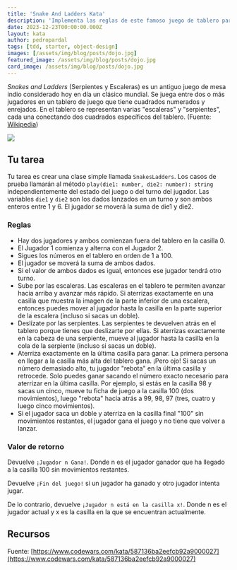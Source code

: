 ```yaml
---
title: 'Snake And Ladders Kata'
description: 'Implementa las reglas de este famoso juego de tablero para practicar Test-driven development y diseño orientado a objetos.'
date: 2023-12-23T00:00:00.000Z
layout: kata
author: pedropardal
tags: [tdd, starter, object-design]
images: [/assets/img/blog/posts/dojo.jpg]
featured_image: /assets/img/blog/posts/dojo.jpg
card_image: /assets/img/blog/posts/dojo.jpg
---
```


*Snakes and Ladders* (Serpientes y Escaleras) es un antiguo juego de mesa indio considerado hoy en día un clásico mundial. Se juega entre dos o más jugadores en un tablero de juego que tiene cuadrados numerados y enrejados. En el tablero se representan varias "escaleras" y "serpientes", cada una conectando dos cuadrados específicos del tablero. (Fuente: [Wikipedia](https://en.wikipedia.org/wiki/Snakes_and_ladders))

![](/assets/img/katas/snakesandladdersboard.jpg)

## Tu tarea

Tu tarea es crear una clase simple llamada `SnakesLadders`. Los casos de prueba llamarán al método `play(die1: number, die2: number): string` independientemente del estado del juego o del turno del jugador. Las variables `die1` y `die2` son los dados lanzados en un turno y son ambos enteros entre 1 y 6. El jugador se moverá la suma de die1 y die2.

### Reglas

- Hay dos jugadores y ambos comienzan fuera del tablero en la casilla 0.
- El Jugador 1 comienza y alterna con el Jugador 2.
- Sigues los números en el tablero en orden de 1 a 100.
- El jugador se moverá la suma de ambos dados.
- Si el valor de ambos dados es igual, entonces ese jugador tendrá otro turno.
- Sube por las escaleras. Las escaleras en el tablero te permiten avanzar hacia arriba y avanzar más rápido. Si aterrizas exactamente en una casilla que muestra la imagen de la parte inferior de una escalera, entonces puedes mover al jugador hasta la casilla en la parte superior de la escalera (incluso si sacas un doble).
- Deslízate por las serpientes. Las serpientes te devuelven atrás en el tablero porque tienes que deslizarte por ellas. Si aterrizas exactamente en la cabeza de una serpiente, mueve al jugador hasta la casilla en la cola de la serpiente (incluso si sacas un doble).
- Aterriza exactamente en la última casilla para ganar. La primera persona en llegar a la casilla más alta del tablero gana. ¡Pero ojo! Si sacas un número demasiado alto, tu jugador "rebota" en la última casilla y retrocede. Solo puedes ganar sacando el número exacto necesario para aterrizar en la última casilla. Por ejemplo, si estás en la casilla 98 y sacas un cinco, mueve tu ficha de juego a la casilla 100 (dos movimientos), luego "rebota" hacia atrás a 99, 98, 97 (tres, cuatro y luego cinco movimientos).
- Si el jugador saca un doble y aterriza en la casilla final "100" sin movimientos restantes, el jugador gana el juego y no tiene que volver a lanzar.

### Valor de retorno

Devuelve `¡Jugador n Gana!`. Donde n es el jugador ganador que ha llegado a la casilla 100 sin movimientos restantes.

Devuelve `¡Fin del juego!` si un jugador ha ganado y otro jugador intenta jugar.

De lo contrario, devuelve `¡Jugador n está en la casilla x!`. Donde n es el jugador actual y x es la casilla en la que se encuentran actualmente.

## Recursos

Fuente: [https://www.codewars.com/kata/587136ba2eefcb92a9000027](https://www.codewars.com/kata/587136ba2eefcb92a9000027)
